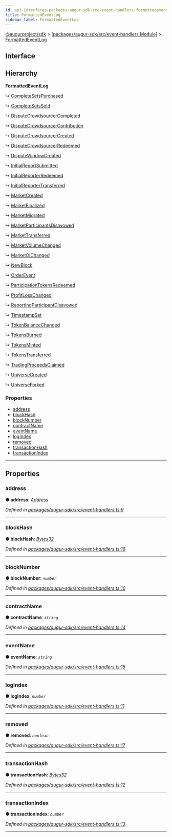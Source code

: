 ```yaml
---
id: api-interfaces-packages-augur-sdk-src-event-handlers-formattedeventlog
title: FormattedEventLog
sidebar_label: FormattedEventLog
---
```


[@augurproject/sdk](api-readme.md) > [[packages/augur-sdk/src/event-handlers Module]](api-modules-packages-augur-sdk-src-event-handlers-module.md) > [FormattedEventLog](api-interfaces-packages-augur-sdk-src-event-handlers-formattedeventlog.md)

## Interface

## Hierarchy

**FormattedEventLog**

↳  [CompleteSetsPurchased](api-interfaces-packages-augur-sdk-src-event-handlers-completesetspurchased.md)

↳  [CompleteSetsSold](api-interfaces-packages-augur-sdk-src-event-handlers-completesetssold.md)

↳  [DisputeCrowdsourcerCompleted](api-interfaces-packages-augur-sdk-src-event-handlers-disputecrowdsourcercompleted.md)

↳  [DisputeCrowdsourcerContribution](api-interfaces-packages-augur-sdk-src-event-handlers-disputecrowdsourcercontribution.md)

↳  [DisputeCrowdsourcerCreated](api-interfaces-packages-augur-sdk-src-event-handlers-disputecrowdsourcercreated.md)

↳  [DisputeCrowdsourcerRedeemed](api-interfaces-packages-augur-sdk-src-event-handlers-disputecrowdsourcerredeemed.md)

↳  [DisputeWindowCreated](api-interfaces-packages-augur-sdk-src-event-handlers-disputewindowcreated.md)

↳  [InitialReportSubmitted](api-interfaces-packages-augur-sdk-src-event-handlers-initialreportsubmitted.md)

↳  [InitialReporterRedeemed](api-interfaces-packages-augur-sdk-src-event-handlers-initialreporterredeemed.md)

↳  [InitialReporterTransferred](api-interfaces-packages-augur-sdk-src-event-handlers-initialreportertransferred.md)

↳  [MarketCreated](api-interfaces-packages-augur-sdk-src-event-handlers-marketcreated.md)

↳  [MarketFinalized](api-interfaces-packages-augur-sdk-src-event-handlers-marketfinalized.md)

↳  [MarketMigrated](api-interfaces-packages-augur-sdk-src-event-handlers-marketmigrated.md)

↳  [MarketParticipantsDisavowed](api-interfaces-packages-augur-sdk-src-event-handlers-marketparticipantsdisavowed.md)

↳  [MarketTransferred](api-interfaces-packages-augur-sdk-src-event-handlers-markettransferred.md)

↳  [MarketVolumeChanged](api-interfaces-packages-augur-sdk-src-event-handlers-marketvolumechanged.md)

↳  [MarketOIChanged](api-interfaces-packages-augur-sdk-src-event-handlers-marketoichanged.md)

↳  [NewBlock](api-interfaces-packages-augur-sdk-src-event-handlers-newblock.md)

↳  [OrderEvent](api-interfaces-packages-augur-sdk-src-event-handlers-orderevent.md)

↳  [ParticipationTokensRedeemed](api-interfaces-packages-augur-sdk-src-event-handlers-participationtokensredeemed.md)

↳  [ProfitLossChanged](api-interfaces-packages-augur-sdk-src-event-handlers-profitlosschanged.md)

↳  [ReportingParticipantDisavowed](api-interfaces-packages-augur-sdk-src-event-handlers-reportingparticipantdisavowed.md)

↳  [TimestampSet](api-interfaces-packages-augur-sdk-src-event-handlers-timestampset.md)

↳  [TokenBalanceChanged](api-interfaces-packages-augur-sdk-src-event-handlers-tokenbalancechanged.md)

↳  [TokensBurned](api-interfaces-packages-augur-sdk-src-event-handlers-tokensburned.md)

↳  [TokensMinted](api-interfaces-packages-augur-sdk-src-event-handlers-tokensminted.md)

↳  [TokensTransferred](api-interfaces-packages-augur-sdk-src-event-handlers-tokenstransferred.md)

↳  [TradingProceedsClaimed](api-interfaces-packages-augur-sdk-src-event-handlers-tradingproceedsclaimed.md)

↳  [UniverseCreated](api-interfaces-packages-augur-sdk-src-event-handlers-universecreated.md)

↳  [UniverseForked](api-interfaces-packages-augur-sdk-src-event-handlers-universeforked.md)

### Properties

* [address](api-interfaces-packages-augur-sdk-src-event-handlers-formattedeventlog.md#address)
* [blockHash](api-interfaces-packages-augur-sdk-src-event-handlers-formattedeventlog.md#blockhash)
* [blockNumber](api-interfaces-packages-augur-sdk-src-event-handlers-formattedeventlog.md#blocknumber)
* [contractName](api-interfaces-packages-augur-sdk-src-event-handlers-formattedeventlog.md#contractname)
* [eventName](api-interfaces-packages-augur-sdk-src-event-handlers-formattedeventlog.md#eventname)
* [logIndex](api-interfaces-packages-augur-sdk-src-event-handlers-formattedeventlog.md#logindex)
* [removed](api-interfaces-packages-augur-sdk-src-event-handlers-formattedeventlog.md#removed)
* [transactionHash](api-interfaces-packages-augur-sdk-src-event-handlers-formattedeventlog.md#transactionhash)
* [transactionIndex](api-interfaces-packages-augur-sdk-src-event-handlers-formattedeventlog.md#transactionindex)

---

## Properties

<a id="address"></a>

###  address

**● address**: *[Address](api-modules-packages-augur-sdk-src-event-handlers-module.md#address)*

*Defined in [packages/augur-sdk/src/event-handlers.ts:9](https://github.com/AugurProject/augur/blob/b4365d6894/packages/augur-sdk/src/event-handlers.ts#L9)*

___
<a id="blockhash"></a>

###  blockHash

**● blockHash**: *[Bytes32](api-modules-packages-augur-sdk-src-event-handlers-module.md#bytes32)*

*Defined in [packages/augur-sdk/src/event-handlers.ts:16](https://github.com/AugurProject/augur/blob/b4365d6894/packages/augur-sdk/src/event-handlers.ts#L16)*

___
<a id="blocknumber"></a>

###  blockNumber

**● blockNumber**: *`number`*

*Defined in [packages/augur-sdk/src/event-handlers.ts:10](https://github.com/AugurProject/augur/blob/b4365d6894/packages/augur-sdk/src/event-handlers.ts#L10)*

___
<a id="contractname"></a>

###  contractName

**● contractName**: *`string`*

*Defined in [packages/augur-sdk/src/event-handlers.ts:14](https://github.com/AugurProject/augur/blob/b4365d6894/packages/augur-sdk/src/event-handlers.ts#L14)*

___
<a id="eventname"></a>

###  eventName

**● eventName**: *`string`*

*Defined in [packages/augur-sdk/src/event-handlers.ts:15](https://github.com/AugurProject/augur/blob/b4365d6894/packages/augur-sdk/src/event-handlers.ts#L15)*

___
<a id="logindex"></a>

###  logIndex

**● logIndex**: *`number`*

*Defined in [packages/augur-sdk/src/event-handlers.ts:11](https://github.com/AugurProject/augur/blob/b4365d6894/packages/augur-sdk/src/event-handlers.ts#L11)*

___
<a id="removed"></a>

###  removed

**● removed**: *`boolean`*

*Defined in [packages/augur-sdk/src/event-handlers.ts:17](https://github.com/AugurProject/augur/blob/b4365d6894/packages/augur-sdk/src/event-handlers.ts#L17)*

___
<a id="transactionhash"></a>

###  transactionHash

**● transactionHash**: *[Bytes32](api-modules-packages-augur-sdk-src-event-handlers-module.md#bytes32)*

*Defined in [packages/augur-sdk/src/event-handlers.ts:12](https://github.com/AugurProject/augur/blob/b4365d6894/packages/augur-sdk/src/event-handlers.ts#L12)*

___
<a id="transactionindex"></a>

###  transactionIndex

**● transactionIndex**: *`number`*

*Defined in [packages/augur-sdk/src/event-handlers.ts:13](https://github.com/AugurProject/augur/blob/b4365d6894/packages/augur-sdk/src/event-handlers.ts#L13)*

___


